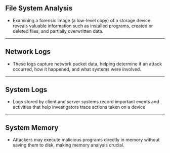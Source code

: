 ## File System Analysis

- Examining a forensic image (a low-level copy) of a storage device reveals valuable information such as installed programs, created or deleted files, and partially overwritten data.

---

## Network Logs

- These logs capture network packet data, helping determine if an attack occurred, how it happened, and what systems were involved.

--- 

## System Logs

- Logs stored by client and server systems record important events and activities that help investigators trace actions taken on a device

---

## System Memory

- Attackers may execute malicious programs directly in memory without saving them to disk, making memory analysis crucial.